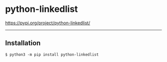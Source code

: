 # python-linkedlist

https://pypi.org/project/python-linkedlist/

---
## Installation
```$ python3 -m pip install python-linkedlist```

